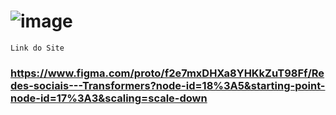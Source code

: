 # ![image](https://user-images.githubusercontent.com/102592994/165859398-20e60919-1dac-473a-8e1f-f5f45d9684b2.png)

    Link do Site
### https://www.figma.com/proto/f2e7mxDHXa8YHKkZuT98Ff/Redes-sociais---Transformers?node-id=18%3A5&starting-point-node-id=17%3A3&scaling=scale-down
